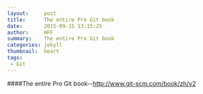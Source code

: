 ```yaml
---
layout:     post
title:      The entire Pro Git book
date:       2015-09-15 13:15:25
author:     HFF  
summary:    The entire Pro Git book
categories: jekyll
thumbnail:  heart
tags:
 - Git
---
```



####The entire Pro Git book--http://www.git-scm.com/book/zh/v2



        